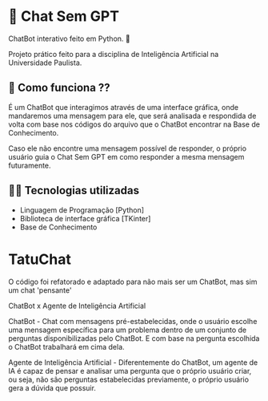 # 🤖 Chat Sem GPT 

ChatBot interativo feito em Python. 🐍

Projeto prático feito para a disciplina de Inteligência Artificial na Universidade Paulista.

## 🤔 Como funciona ??

É um ChatBot que interagimos através de uma interface gráfica, onde mandaremos 
uma mensagem para ele, que será analisada e respondida de volta com base nos códigos do arquivo 
que o ChatBot encontrar na Base de Conhecimento. 

Caso ele não encontre uma mensagem possível de responder, o próprio usuário 
guia o Chat Sem GPT em como responder a mesma mensagem futuramente.

## 👨‍💻 Tecnologias utilizadas

- Linguagem de Programação [Python]
- Biblioteca de interface gráfica [TKinter]
- Base de Conhecimento

# TatuChat

O código foi refatorado e adaptado para não mais ser um ChatBot, mas sim um chat 'pensante'

ChatBot x Agente de Inteligência Artificial

ChatBot - Chat com mensagens pré-estabelecidas, onde o usuário escolhe uma mensagem específica para um problema dentro de um conjunto de perguntas disponibilizadas pelo ChatBot. E com base na pergunta escolhida o ChatBot trabalhará em cima dela.

Agente de Inteligência Artificial - Diferentemente do ChatBot, um agente de IA é capaz de pensar e analisar uma pergunta que o próprio usuário criar, ou seja, não são perguntas estabelecidas previamente, o próprio usuário gera a dúvida que possuir.
